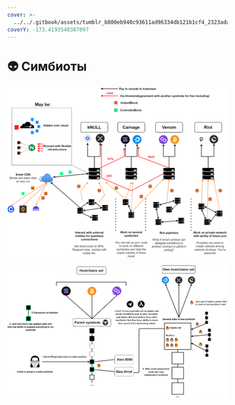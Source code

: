 ```yaml
---
cover: >-
  ../../.gitbook/assets/tumblr_b800eb940c93611ad96334db121b1cf4_2323ada7_1280.webp
coverY: -173.4193548387097
---
```


# 👽 Симбиоты

![](../../.gitbook/assets/ControllersInstantBack.png)

![](../../.gitbook/assets/OffspringCreation.png)
